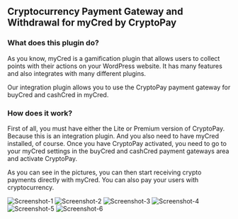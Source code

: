 ## Cryptocurrency Payment Gateway and Withdrawal for myCred by CryptoPay

### What does this plugin do?

As you know, myCred is a gamification plugin that allows users to collect points with their actions on your WordPress website. It has many features and also integrates with many different plugins.

Our integration plugin allows you to use the CryptoPay payment gateway for buyCred and cashCred in myCred.

### How does it work?

First of all, you must have either the Lite or Premium version of CryptoPay. Because this is an integration plugin. And you also need to have myCred installed, of course. Once you have CryptoPay activated, you need to go to your myCred settings in the buyCred and cashCred payment gateways area and activate CryptoPay.

As you can see in the pictures, you can then start receiving crypto payments directly with myCred. You can also pay your users with cryptocurrency.

![Screenshot-1](https://i.ibb.co/6122xxB/Screenshot-1.png)
![Screenshot-2](https://i.ibb.co/CJHWdvj/Screenshot-2.png)
![Screenshot-3](https://i.ibb.co/C6NGxRN/Screenshot-3.png)
![Screenshot-4](https://i.ibb.co/Nx8kQWp/Screenshot-4.png)
![Screenshot-5](https://i.ibb.co/P9SMMCn/Screenshot-5.png)
![Screenshot-6](https://i.ibb.co/L5B2V3G/Screenshot-6.png)